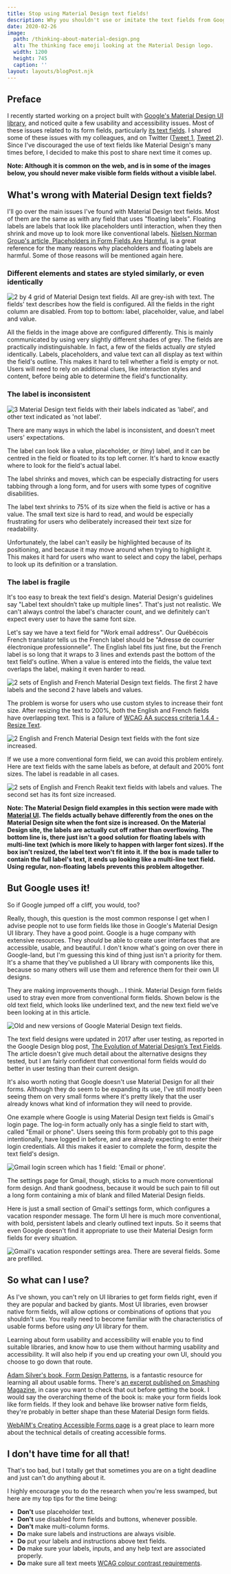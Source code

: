 ```yaml
---
title: Stop using Material Design text fields!
description: Why you shouldn't use or imitate the text fields from Google's Material Design UI library.
date: 2020-02-26
image:
  path: /thinking-about-material-design.png
  alt: The thinking face emoji looking at the Material Design logo.
  width: 1200
  height: 745
  caption: ''
layout: layouts/blogPost.njk
---
```


## Preface
I recently started working on a project built with [Google's Material Design UI library](https://material.io/), and noticed quite a few usability and accessibility issues. Most of these issues related to its form fields, particularly [its text fields](https://material.io/components/text-fields/). I shared some of these issues with my colleagues, and on Twitter ([Tweet 1](https://twitter.com/missmatsuko/status/1230564970800111617), [Tweet 2](https://twitter.com/missmatsuko/status/1231438167007354880)). Since I've discouraged the use of text fields like Material Design's many times before, I decided to make this post to share next time it comes up.

**Note: Although it is common on the web, and is in some of the images below, you should never make visible form fields without a visible label.**

## What's wrong with Material Design text fields?
I'll go over the main issues I've found with Material Design text fields. Most of them are the same as with any field that uses "floating labels". Floating labels are labels that look like placeholders until interaction, when they then shrink and move up to look more like conventional labels. [Nielsen Norman Group's article, Placeholders in Form Fields Are Harmful](https://www.nngroup.com/articles/form-design-placeholders/), is a great reference for the many reasons why placeholders and floating labels are harmful. Some of those reasons will be mentioned again here.

### Different elements and states are styled similarly, or even identically

![2 by 4 grid of Material Design text fields. All are grey-ish with text. The fields' text describes how the field is configured. All the fields in the right column are disabled. From top to bottom: label, placeholder, value, and label and value.](/assets/blog/stop-using-material-design-text-fields/material-design-fields-descriptive-text.png)

All the fields in the image above are configured differently. This is mainly communicated by using very slightly different shades of grey. The fields are practically indistinguishable. In fact, a few of the fields actually *are* styled identically. Labels, placeholders, and value text can all display as text within the field's outline. This makes it hard to tell whether a field is empty or not. Users will need to rely on additional clues, like interaction styles and content, before being able to determine the field's functionality.

### The label is inconsistent

![3 Material Design text fields with their labels indicated as 'label', and other text indicated as 'not label'.](/assets/blog/stop-using-material-design-text-fields/material-design-fields-label-position-shade.png)

There are many ways in which the label is inconsistent, and doesn't meet users' expectations.

The label can look like a value, placeholder, or (tiny) label, and it can be centred in the field or floated to its top left corner. It's hard to know exactly where to look for the field's actual label.

The label shrinks and moves, which can be especially distracting for users tabbing through a long form, and for users with some types of cognitive disabilities.

The label text shrinks to 75% of its size when the field is active or has a value. The small text size is hard to read, and would be especially frustrating for users who deliberately increased their text size for readability.

Unfortunately, the label can't easily be highlighted because of its positioning, and because it may move around when trying to highlight it. This makes it hard for users who want to select and copy the label, perhaps to look up its definition or a translation.

### The label is fragile
It's too easy to break the text field's design. Material Design's guidelines say "Label text shouldn’t take up multiple lines". That's just not realistic. We can't always control the label's character count, and we definitely can't expect every user to have the same font size.

Let's say we have a text field for "Work email address". Our Québécois French translator tells us the French label should be "Adresse de courrier électronique professionnelle". The English label fits just fine, but the French label is so long that it wraps to 3 lines and extends past the bottom of the text field's outline. When a value is entered into the fields, the value text overlaps the label, making it even harder to read.

![2 sets of English and French Material Design text fields. The first 2 have labels and the second 2 have labels and values.](/assets/blog/stop-using-material-design-text-fields/translated-fields-material-design-without-and-with-value.png)


The problem is worse for users who use custom styles to increase their font size. After resizing the text to 200%, both the English and French fields have overlapping text. This is a failure of [WCAG AA success criteria 1.4.4 - Resize Text](https://www.w3.org/WAI/WCAG21/Understanding/resize-text.html).

![2 English and French Material Design text fields with the font size increased.](/assets/blog/stop-using-material-design-text-fields/translated-fields-material-design-large-font-size-with-value.png)

If we use a more conventional form field, we can avoid this problem entirely. Here are text fields with the same labels as before, at default and 200% font sizes. The label is readable in all cases.

![2 sets of English and French Reakit text fields with labels and values. The second set has its font size increased.](/assets/blog/stop-using-material-design-text-fields/translated-fields-reakit-default-and-large-font-size-with-value.png)

**Note: The Material Design field examples in this section were made with [Material UI](https://material-ui.com/). The fields actually behave differently from the ones on the Material Design site when the font size is increased. On the Material Design site, the labels are actually cut off rather than overflowing. The bottom line is, there just isn't a good solution for floating labels with multi-line text (which is more likely to happen with larger font sizes). If the box isn't resized, the label text won't fit into it. If the box is made taller to contain the full label's text, it ends up looking like a multi-line text field. Using regular, non-floating labels prevents this problem altogether.**

## But Google uses it!
So if Google jumped off a cliff, you would, too?

Really, though, this question is the most common response I get when I advise people not to use form fields like those in Google's Material Design UI library. They have a good point. Google is a huge company with extensive resources. They *should* be able to create user interfaces that are accessible, usable, and beautiful. I don't know what's going on over there in Google-land, but I'm guessing this kind of thing just isn't a priority for them. It's a shame that they've published a UI library with components like this, because so many others will use them and reference them for their own UI designs.

They are making improvements though... I think. Material Design form fields used to stray even more from conventional form fields. Shown below is the old text field, which looks like underlined text, and the new text field we've been looking at in this article.

![Old and new versions of Google Material Design text fields.](/assets/blog/stop-using-material-design-text-fields/material-design-fields-old-new.png)

The text field designs were updated in 2017 after user testing, as reported in the Google Design blog post, [The Evolution of Material Design’s Text Fields](https://medium.com/google-design/the-evolution-of-material-designs-text-fields-603688b3fe03). The article doesn't give much detail about the alternative designs they tested, but I am fairly confident that conventional form fields would do better in user testing than their current design.

It's also worth noting that Google doesn't use Material Design for all their forms. Although they do seem to be expanding its use, I've still mostly been seeing them on very small forms where it's pretty likely that the user already knows what kind of information they will need to provide.

One example where Google is using Material Design text fields is Gmail's login page. The log-in form actually only has a single field to start with, called "Email or phone". Users seeing this form probably got to this page intentionally, have logged in before, and are already expecting to enter their login credentials. All this makes it easier to complete the form, despite the text field's design.

![Gmail login screen which has 1 field: 'Email or phone'.](/assets/blog/stop-using-material-design-text-fields/gmail-login.png)

The settings page for Gmail, though, sticks to a much more conventional form design. And thank goodness, because it would be such pain to fill out a long form containing a mix of blank and filled Material Design fields.

Here is just a small section of Gmail's settings form, which configures a vacation responder message. The form UI here is much more conventional, with bold, persistent labels and clearly outlined text inputs. So it seems that even Google doesn't find it appropriate to use their Material Design form fields for every situation.

![Gmail's vacation responder settings area. There are several fields. Some are prefilled.](/assets/blog/stop-using-material-design-text-fields/gmail-vacation-responder.png)

## So what can I use?
As I've shown, you can't rely on UI libraries to get form fields right, even if they are popular and backed by giants. Most UI libraries, even browser native form fields, will allow options or combinations of options that you shouldn't use. You really need to become familiar with the characteristics of usable forms before using *any* UI library for them.

Learning about form usability and accessibility will enable you to find suitable libraries, and know how to use them without harming usability and accessibility. It will also help if you end up creating your own UI, should you choose to go down that route.

[Adam Silver's book, Form Design Patterns](https://formdesignpatterns.com/), is a fantastic resource for learning all about usable forms. There's [an excerpt published on Smashing Magazine](https://www.smashingmagazine.com/2018/10/form-design-patterns-excerpt-a-registration-form/), in case you want to check that out before getting the book. I would say the overarching theme of the book is: make your form fields look like form fields. If they look and behave like browser native form fields, they're probably in better shape than these Material Design form fields.

[WebAIM's Creating Accessible Forms page](https://webaim.org/techniques/forms/) is a great place to learn more about the technical details of creating accessible forms.

## I don't have time for all that!
That's too bad, but I totally get that sometimes you are on a tight deadline and just can't do anything about it.

I highly encourage you to do the research when you're less swamped, but here are my top tips for the time being:
- **Don't** use placeholder text.
- **Don't** use disabled form fields and buttons, whenever possible.
- **Don't** make multi-column forms.
- **Do** make sure labels and instructions are always visible.
- **Do** put your labels and instructions above text fields.
- **Do** make sure your labels, inputs, and any help text are associated properly.
- **Do** make sure all text meets [WCAG colour contrast requirements](https://www.w3.org/TR/UNDERSTANDING-WCAG20/visual-audio-contrast-contrast.html).

<!-- TODO: Mention [Reakit](https://reakit.io/)? Other UI libraries? -->
